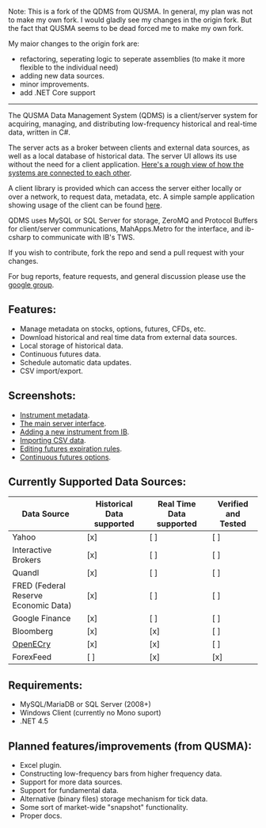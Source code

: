 Note:
This is a fork of the QDMS from QUSMA. In general, my plan was not to make my own fork. I would gladly see my changes in the origin fork. But the fact that QUSMA seems to be dead forced me to make my own fork.

My maior changes to the origin fork are:
* refactoring, seperating logic to seperate assemblies (to make it more flexible to the individual need)
* adding new data sources.
* minor improvements.
* add .NET Core support

---- 

The QUSMA Data Management System (QDMS) is a client/server system for acquiring, managing, and distributing low-frequency historical and real-time data, written in C#. 

The server acts as a broker between clients and external data sources, as well as a local database of historical data. The server UI allows its use without the need for a client application. [Here's a rough view of how the systems are connected to each other](http://i.imgur.com/oRbwoiG.png).

A client library is provided which can access the server either locally or over a network, to request data, metadata, etc. A simple sample application showing usage of the client can be found [here](https://github.com/qusma/qdms/blob/master/SampleApp/Program.cs).

QDMS uses MySQL or SQL Server for storage, ZeroMQ and Protocol Buffers for client/server communications, MahApps.Metro for the interface, and ib-csharp to communicate with IB's TWS.

If you wish to contribute, fork the repo and send a pull request with your changes.

For bug reports, feature requests, and general discussion please use the [google group](https://groups.google.com/forum/#!forum/qusma-data-management-system).

Features:
------------------------
* Manage metadata on stocks, options, futures, CFDs, etc.
* Download historical and real time data from external data sources.
* Local storage of historical data.
* Continuous futures data.
* Schedule automatic data updates.
* CSV import/export.

Screenshots:
------------------------
* [Instrument metadata](http://i.imgur.com/GXw8amN.png).
* [The main server interface](http://i.imgur.com/i985ZUW.png).
* [Adding a new instrument from IB](http://i.imgur.com/HGPsoK5.png).
* [Importing CSV data](http://i.imgur.com/en6kDo1.png).
* [Editing futures expiration rules](http://i.imgur.com/WvKkb4x.png).
* [Continuous futures options](http://i.imgur.com/47VuXmH.png).

Currently Supported Data Sources:
------------------------

| Data Source | Historical Data supported | Real Time Data supported | Verified and Tested |
| ----------- | ------------------------- | ------------------------ | ------------------- |
| Yahoo       | [x] | [ ] | [ ] |
| Interactive Brokers | [x] | [ ] | [ ] |
| Quandl | [x] | [ ] | [ ] |
| FRED (Federal Reserve Economic Data) | [x] | [ ] | [ ] |
| Google Finance | [x] | [ ] | [ ] |
| Bloomberg | [x] | [x] | [ ] |
| [OpenECry](http://futuresonline.com/) | [x] | [x] | [ ] |
| ForexFeed | [ ] | [x] | [x] |

Requirements:
------------------------
* MySQL/MariaDB or SQL Server (2008+)
* Windows Client (currently no Mono suport)
* .NET 4.5

Planned features/improvements (from QUSMA):
------------------------
* Excel plugin.
* Constructing low-frequency bars from higher frequency data.
* Support for more data sources.
* Support for fundamental data.
* Alternative (binary files) storage mechanism for tick data.
* Some sort of market-wide "snapshot" functionality.
* Proper docs.
